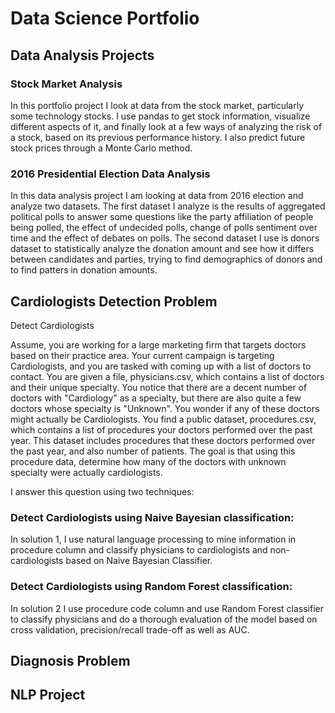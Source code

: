# Data Science Portfolio

## Data Analysis Projects

### Stock Market Analysis

In this portfolio project I look at data from the stock market, particularly some technology stocks. I use pandas to get stock information, visualize different aspects of it, and finally look at a few ways of analyzing the risk of a stock, based on its previous performance history. I also predict future stock prices through a Monte Carlo method.

### 2016 Presidential Election Data Analysis

In this data analysis project I am looking at data from 2016 election and analyze two datasets. The first dataset I analyze is the results of aggregated political polls to answer some questions like the party affiliation of people being polled, the effect of undecided polls, change of polls sentiment over time and the effect of debates on polls. The second dataset I use is donors dataset to statistically analyze the donation amount and see how it differs between candidates and parties, trying to find demographics of donors and to find patters in donation amounts.


## Cardiologists Detection Problem

Detect Cardiologists

Assume, you are working for a large marketing firm that targets doctors based on their practice area. Your current campaign is targeting Cardiologists, and you are tasked with coming up with a list of doctors to contact.
You are given a file, physicians.csv, which contains a list of doctors and their unique specialty. You notice that there are a decent number of doctors with "Cardiology" as a specialty, but there are also quite a few doctors whose specialty is "Unknown". You wonder if any of these doctors might actually be Cardiologists.
You find a public dataset, procedures.csv, which contains a list of procedures your doctors performed over the past year. This dataset includes procedures that these doctors performed over the past year, and also number of patients.
The goal is that using this procedure data, determine how many of the doctors with unknown specialty were actually cardiologists.

I answer this question using two techniques:

### Detect Cardiologists using Naive Bayesian classification:

In solution 1, I use natural language processing to mine information in procedure column and classify physicians to cardiologists and non-cardiologists based on Naive Bayesian Classifier.

### Detect Cardiologists using Random Forest classification:

In solution 2 I use procedure code column and use Random Forest classifier to classify physicians and do a thorough evaluation of the model based on cross validation, precision/recall trade-off as well as AUC.


## Diagnosis Problem

## NLP Project


